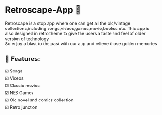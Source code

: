 # Retroscape-App  :iphone:
<p align="center">
  <a href="https://github.com/Shanu1515/Retroscape">
    
  </a>
  </p>
 Retroscape is a stop app where one can get all the old/vintage collections,including songs,videos,games,movie,bookss etc. This app is also designed in retro theme to give the users a taste and feel of older version of technology.
<br>So enjoy a blast to the past with our app and relieve those golden memories<br>

## 🎯 Features:<br>
:ballot_box_with_check: Songs <br>
:ballot_box_with_check: Videos <br>
:ballot_box_with_check: Classic movies <br>
:ballot_box_with_check: NES Games <br>
:ballot_box_with_check: Old novel and comics collection<br>
:ballot_box_with_check: Retro junction<br>

  
 
